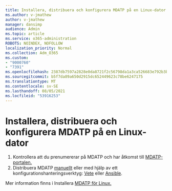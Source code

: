 ```yaml
---
title: Installera, distribuera och konfigurera MDATP på en Linux-dator
ms.author: v-jmathew
author: v-jmathew
manager: dansimp
audience: Admin
ms.topic: article
ms.service: o365-administration
ROBOTS: NOINDEX, NOFOLLOW
localization_priority: Normal
ms.collection: Adm_O365
ms.custom:
- "9000760"
- "7391"
ms.openlocfilehash: 2387db7597a2828e0da8721f2c56798da1a3ca526683e792b3b5828a05139df7
ms.sourcegitcommit: b5f7da89a650d2915dc652449623c78be6247175
ms.translationtype: MT
ms.contentlocale: sv-SE
ms.lasthandoff: 08/05/2021
ms.locfileid: "53916253"
---
```

# <a name="install-deploy-and-configure-mdatp-on-a-linux-machine"></a>Installera, distribuera och konfigurera MDATP på en Linux-dator

1. Kontrollera att du prenumererar på MDATP och har åtkomst till [MDATP-portalen.](https://go.microsoft.com/fwlink/?linkid=2144512)
2. Distribuera MDATP [manuellt](https://go.microsoft.com/fwlink/?linkid=2144809) eller med hjälp av ett konfigurationshanteringsverktyg: [Vete](https://go.microsoft.com/fwlink/?linkid=2144715) eller [Ansible](https://go.microsoft.com/fwlink/?linkid=2144716).

Mer information finns i Installera [MDATP för Linux.](https://go.microsoft.com/fwlink/?linkid=2144717)
